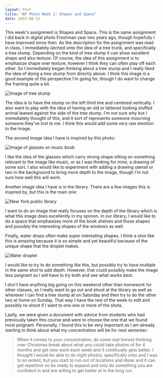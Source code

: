 ```yaml
---
layout: Post
title: "AP Photo Week 1: Shapes and Space"
date: 2015-08-13
---
```


 
This week's assignment is Shapes and Space. This is the same assignment
I did back in digital photo Freshman year two years ago, though
hopefully I have improved since then. As the description for the
assignment was read in class, I immediately latched onto the idea of a
tree trunk, and specifically a tree stump. Depending on the kind of
tree stump it can show excellent shape and also texture. Of course, the
idea of this assignment is to emphasize shape over texture, however I
think they can often play off each other. So I immediately began
thinking about a tree stump and I really liked the idea of doing a tree
stump from directly above. I think this image is a good example of the
perspective I'm going for, though I do want to change the framing quite
a bit.

![Image of tree stump][stump]

The idea is to have the stump on the left third line and centered
vertically. I also want to play with the idea of having an old or
tattered looking stuffed animal leaned against the side of the tree
stump. I'm not sure why but I immediately thought of this, and it sort
of represents someone mourning someone they've lost to me. I think this
would add some very raw emotion to the image.

The second image idea I have is inspired by this photo:

![Image of glasses on music book][glasses]

I like the idea of the glasses which carry strong shape sitting on
something relevant to the image like music, or as I was thinking for
mine, a drawing of some sort. I also would like to experiment with
adding a drawing utensil or two in the background to bring more depth
to the image, though I'm not sure how well this will work.

Another image idea I have is in the library. There are a few images
this is inspired by, but this is the main one:

![New York public library][library]

I want to do an image that really focuses on the depth of the library
which is what this image does excellently in my opinion. In our
library, I would like to do a space that emphasizes more of the book
shelves and those shapes and possibly the interesting shapes of the
windows as well.

Finally, water drops often make super interesting shapes. I think a
shot like this is amazing because it is so simple and yet beautiful
because of the unique shape that the droplet makes.

![Water droplet][drop]

I would like to try to do something like this, but possibly try to have
multiple in the same shot to add depth. However, that could possibly
make the image less poignant so I will have to try both and see what
works best.

I don't have anything big going on this weekend other than homework for
other classes, so I really want to go out and shoot at the library as
well as wherever I can find a tree stump at on Saturday and then try to
do the other two at home on Sunday. That way I have the rest of the
week to edit and possibly re-shoot if I want to one one or more of the
shots.

Lastly, we were given a document with advice from students who had
previously taken this course and were to choose the one that we found
most poignant. Personally, I found this to be very important as I am
already starting to think about what my concentration will be for next
semester:

> When it comes to your concentration, do some real honest thinking over
> Christmas break about what you could take photos of for 4 months and
> get new work each week and it continually gets better. I thought I
> would be able to do night photos, specifically orbs and I was to an
> extent, but you start to run out of locations and ideas and it can get
> repetitive so be ready to expand and only do something you are
> confident in and are willing to get better at in the long run.

[stump]: /assets/img/week1/stump2.jpg
[glasses]: /assets/img/week1/glasses.jpg
[library]: /assets/img/week1/library.jpg
[drop]: /assets/img/week1/drop.jpg

